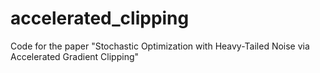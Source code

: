 # accelerated_clipping
Code for the paper "Stochastic Optimization with Heavy-Tailed Noise via Accelerated Gradient Clipping"
